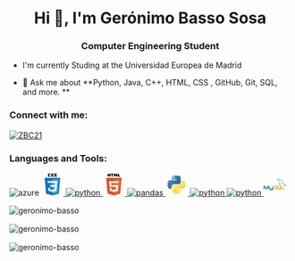 <h1 align="center">Hi 👋, I'm Gerónimo Basso Sosa</h1>
<h3 align="center">Computer Engineering Student</h3>

- I'm currently Studing at the Universidad Europea de Madrid

- 💬 Ask me about **Python, Java, C++, HTML, CSS , GitHub, Git, SQL, and more. **

<h3 align="left">Connect with me:</h3>
<p align="left">
  <a href="https://www.linkedin.com/in/gerónimo-basso-04abb7230/" target="blank"><img align="center" src="https://raw.githubusercontent.com/rahuldkjain/github-profile-readme-generator/master/src/images/icons/Social/linked-in-alt.svg" alt="ZBC21" height="30" width="40"/>
  </a>
</p>
<h3 align="left">Languages and Tools:</h3>
<p align="left">
  </a> <a https://stackoverflow.com/users/20825125/gerónimo-basso" target="_blank" rel="Stackoverflow"> <img src="https://upload.wikimedia.org/wikipedia/commons/thumb/e/ef/Stack_Overflow_icon.svg/1024px-Stack_Overflow_icon.svg.png?20190716190036" alt="azure" width="40" height="40"/> </a> <a href="https://www.w3schools.com/css/" target="_blank" rel="noreferrer"> <img src="https://raw.githubusercontent.com/devicons/devicon/master/icons/css3/css3-original-wordmark.svg" alt="css3" width="40" height="40"/> 
  </a>
  <a href="https://en.wikipedia.org/wiki/JavaScript" target="_blank" rel="noreferrer"> <img src="https://upload.wikimedia.org/wikipedia/commons/thumb/b/ba/Javascript_badge.svg/1200px-Javascript_badge.svg.png" alt="python" width="40" height="40"/> 
  </a>
  <a href="https://www.w3.org/html/" target="_blank" rel="noreferrer"> <img src="https://raw.githubusercontent.com/devicons/devicon/master/icons/html5/html5-original-wordmark.svg" alt="html5" width="40" height="40"/> 
  </a> 
  <a href="https://en.wikipedia.org/wiki/C%2B%2B" target="_blank" rel="noreferrer"> 
  <img src="https://upload.wikimedia.org/wikipedia/commons/thumb/1/18/ISO_C%2B%2B_Logo.svg/612px-ISO_C%2B%2B_Logo.svg.png" alt="pandas" width="40" height="40"/> 
  </a> 
  <a href="https://www.python.org" target="_blank" rel="noreferrer"> <img src="https://raw.githubusercontent.com/devicons/devicon/master/icons/python/python-original.svg" alt="python" width="40" height="40"/> 
  </a>
  <a href="https://docs.oracle.com/en/java/" target="_blank" rel="noreferrer"> 
  <img src="https://logospng.org/download/java/logo-java-512.png" alt="python" width="40" height="40"/> 
  </a>
  <a href="https://www.php.net" target="_blank" rel="noreferrer"> 
    <img src="https://upload.wikimedia.org/wikipedia/commons/thumb/2/27/PHP-logo.svg/800px-PHP-logo.svg.png" alt="python" width="40" height="40"/> 
  </a>
  <a href="https://www.mysql.com/" target="_blank" rel="noreferrer"> <img src="https://raw.githubusercontent.com/devicons/devicon/master/icons/mysql/mysql-original-wordmark.svg" alt="mysql" width="40" height="40"/> 
  </a> 
</p>

<p><img align="center" src="https://github-readme-stats.vercel.app/api/top-langs?username=geronimo-basso&show_icons=true&locale=en&layout=compact&langs_count=10" alt="geronimo-basso" /></p>

<p><img align="center" src="https://github-readme-stats.vercel.app/api?username=geronimo-basso&show_icons=true&locale=en&count_private=true&include_all_commits=true" alt="geronimo-basso" /></p>

<p><img align="center" src="https://github-readme-streak-stats.herokuapp.com/?user=geronimo-basso&" alt="geronimo-basso" /></p>


